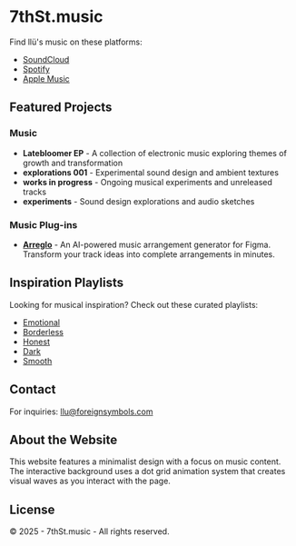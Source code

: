 # 7thSt.music

Find llü's music on these platforms:

- [SoundCloud](https://soundcloud.com/llu-official)
- [Spotify](https://open.spotify.com/artist/1t00W56dAWaTPJ7YcRwY91)
- [Apple Music](https://music.apple.com/us/artist/llü/1770530866)

## Featured Projects

### Music

- **Latebloomer EP** - A collection of electronic music exploring themes of growth and transformation
- **explorations 001** - Experimental sound design and ambient textures
- **works in progress** - Ongoing musical experiments and unreleased tracks
- **experiments** - Sound design explorations and audio sketches

### Music Plug-ins

- **[Arreglo](https://arreglo.ai)** - An AI-powered music arrangement generator for Figma. Transform your track ideas into complete arrangements in minutes.

## Inspiration Playlists

Looking for musical inspiration? Check out these curated playlists:

- [Emotional](https://soundcloud.com/emotionalmusic)
- [Borderless](https://open.spotify.com/playlist/37i9dQZF1DWZJmo7mlltU6)
- [Honest](https://open.spotify.com/playlist/29jL3I7s8q3GABpw359UIo)
- [Dark](https://open.spotify.com/playlist/1cdTAxPUXieR9ZkcGKCleO)
- [Smooth](https://open.spotify.com/playlist/5KuWQUO3X0dGalovbeC6aX)

## Contact

For inquiries: [llu@foreignsymbols.com](mailto:llu@foreignsymbols.com)

## About the Website

This website features a minimalist design with a focus on music content. The interactive background uses a dot grid animation system that creates visual waves as you interact with the page.

## License

© 2025 - 7thSt.music - All rights reserved.
